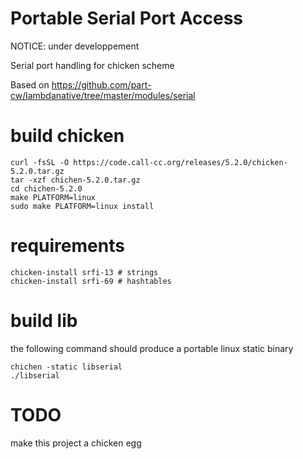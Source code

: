 # Portable Serial Port Access

NOTICE: under developpement

Serial port handling for chicken scheme

Based on https://github.com/part-cw/lambdanative/tree/master/modules/serial


# build chicken

```
curl -fsSL -O https://code.call-cc.org/releases/5.2.0/chicken-5.2.0.tar.gz
tar -xzf chichen-5.2.0.tar.gz
cd chichen-5.2.0
make PLATFORM=linux
sudo make PLATFORM=linux install
```


# requirements

```
chicken-install srfi-13 # strings
chicken-install srfi-69 # hashtables
```

# build lib

the following command should produce a portable linux static binary
```
chichen -static libserial
./libserial
```

# TODO

make this project a chicken egg
